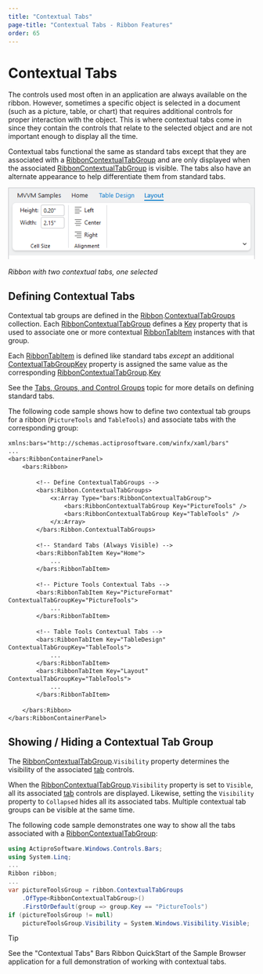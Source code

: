 ```yaml
---
title: "Contextual Tabs"
page-title: "Contextual Tabs - Ribbon Features"
order: 65
---
```

# Contextual Tabs

The controls used most often in an application are always available on the ribbon.  However, sometimes a specific object is selected in a document (such as a picture, table, or chart) that requires additional controls for proper interaction with the object.  This is where contextual tabs come in since they contain the controls that relate to the selected object and are not important enough to display all the time.

Contextual tabs functional the same as standard tabs except that they are associated with a [RibbonContextualTabGroup](xref:@ActiproUIRoot.Controls.Bars.RibbonContextualTabGroup) and are only displayed when the associated [RibbonContextualTabGroup](xref:@ActiproUIRoot.Controls.Bars.RibbonContextualTabGroup) is visible. The tabs also have an alternate appearance to help differentiate them from standard tabs.

![Screenshot](../images/contextual-tab-groups.png)

*Ribbon with two contextual tabs, one selected*

## Defining Contextual Tabs

Contextual tab groups are defined in the [Ribbon](xref:@ActiproUIRoot.Controls.Bars.Ribbon).[ContextualTabGroups](xref:@ActiproUIRoot.Controls.Bars.Ribbon.ContextualTabGroups) collection.  Each [RibbonContextualTabGroup](xref:@ActiproUIRoot.Controls.Bars.RibbonContextualTabGroup) defines a [Key](xref:@ActiproUIRoot.Controls.Bars.RibbonContextualTabGroup.Key) property that is used to associate one or more contextual [RibbonTabItem](xref:@ActiproUIRoot.Controls.Bars.RibbonTabItem) instances with that group.

Each [RibbonTabItem](xref:@ActiproUIRoot.Controls.Bars.RibbonTabItem) is defined like standard tabs *except* an additional [ContextualTabGroupKey](xref:@ActiproUIRoot.Controls.Bars.RibbonTabItem.ContextualTabGroupKey) property is assigned the same value as the corresponding [RibbonContextualTabGroup](xref:@ActiproUIRoot.Controls.Bars.RibbonContextualTabGroup).[Key](xref:@ActiproUIRoot.Controls.Bars.RibbonContextualTabGroup.Key)

See the [Tabs, Groups, and Control Groups](tabs-groups-controlgroups.md) topic for more details on defining standard tabs.

The following code sample shows how to define two contextual tab groups for a ribbon (`PictureTools` and `TableTools`) and associate tabs with the corresponding group:

```xaml
xmlns:bars="http://schemas.actiprosoftware.com/winfx/xaml/bars"
...
<bars:RibbonContainerPanel>
	<bars:Ribbon>

		<!-- Define ContextualTabGroups -->
		<bars:Ribbon.ContextualTabGroups>
			<x:Array Type="bars:RibbonContextualTabGroup">
				<bars:RibbonContextualTabGroup Key="PictureTools" />
				<bars:RibbonContextualTabGroup Key="TableTools" />
			</x:Array>
		</bars:Ribbon.ContextualTabGroups>

		<!-- Standard Tabs (Always Visible) -->
		<bars:RibbonTabItem Key="Home">
			...
		</bars:RibbonTabItem>

		<!-- Picture Tools Contextual Tabs -->
		<bars:RibbonTabItem Key="PictureFormat" ContextualTabGroupKey="PictureTools">
			...
		</bars:RibbonTabItem>

		<!-- Table Tools Contextual Tabs -->
		<bars:RibbonTabItem Key="TableDesign" ContextualTabGroupKey="TableTools">
			...
		</bars:RibbonTabItem>
		<bars:RibbonTabItem Key="Layout" ContextualTabGroupKey="TableTools">
			...
		</bars:RibbonTabItem>

	</bars:Ribbon>
</bars:RibbonContainerPanel>
```

## Showing / Hiding a Contextual Tab Group

The [RibbonContextualTabGroup](xref:@ActiproUIRoot.Controls.Bars.RibbonContextualTabGroup).`Visibility` property determines the visibility of the associated [tab](tabs-groups-controlgroups.md) controls.

When the [RibbonContextualTabGroup](xref:@ActiproUIRoot.Controls.Bars.RibbonContextualTabGroup).`Visibility` property is set to `Visible`, all its associated [tab](tabs-groups-controlgroups.md) controls are displayed.  Likewise, setting the `Visibility` property to `Collapsed` hides all its associated tabs.  Multiple contextual tab groups can be visible at the same time.

The following code sample demonstrates one way to show all the tabs associated with a [RibbonContextualTabGroup](xref:@ActiproUIRoot.Controls.Bars.RibbonContextualTabGroup):

```csharp
using ActiproSoftware.Windows.Controls.Bars;
using System.Linq;
...
Ribbon ribbon;
...
var pictureToolsGroup = ribbon.ContextualTabGroups
	.OfType<RibbonContextualTabGroup>()
	.FirstOrDefault(group => group.Key == "PictureTools")
if (pictureToolsGroup != null)
	pictureToolsGroup.Visibility = System.Windows.Visibility.Visible;
```

> [!TIP]
> See the "Contextual Tabs" Bars Ribbon QuickStart of the Sample Browser application for a full demonstration of working with contextual tabs.